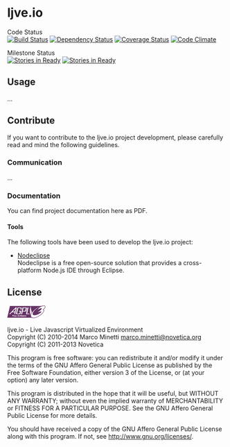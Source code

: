 # ljve.io

Code Status  
[![Build Status](https://travis-ci.org/marcominetti/ljve.io.svg?branch=master)](https://travis-ci.org/marcominetti/ljve.io)
[![Dependency Status](https://david-dm.org/marcominetti/ljve.io.svg)](https://david-dm.org/marcominetti/ljve.io)
[![Coverage Status](https://coveralls.io/repos/marcominetti/ljve.io/badge.png?branch=master)](https://coveralls.io/r/marcominetti/ljve.io?branch=master)
[![Code Climate](https://codeclimate.com/github/marcominetti/ljve.io.png)](https://codeclimate.com/github/marcominetti/ljve.io)

Milestone Status  
[![Stories in Ready](https://badge.waffle.io/marcominetti/ljve.io.png?label=in%20progress&title=Working)](https://waffle.io/marcominetti/ljve.io)
[![Stories in Ready](https://badge.waffle.io/marcominetti/ljve.io.png?label=ready&title=Backlog)](https://waffle.io/marcominetti/ljve.io)



## Usage

...



## Contribute

If you want to contribute to the ljve.io project development, please carefully read and mind the following guidelines.


### Communication

...



### Documentation

You can find project documentation here as PDF.



#### Tools

The following tools have been used to develop the ljve.io project:

  * [Nodeclipse](http://www.nodeclipse.org)  
  Nodeclipse is a free open-source solution that provides a cross-platform Node.js IDE through Eclipse.



## License
![AGPLv3](/LICENSE.AGPL.PNG)

ljve.io - Live Javascript Virtualized Environment  
Copyright (C) 2010-2014  Marco Minetti <marco.minetti@novetica.org>  
Copyright (C) 2011-2013  Novetica  

This program is free software: you can redistribute it and/or modify
it under the terms of the GNU Affero General Public License as published by
the Free Software Foundation, either version 3 of the License, or
(at your option) any later version.  

This program is distributed in the hope that it will be useful,
but WITHOUT ANY WARRANTY; without even the implied warranty of
MERCHANTABILITY or FITNESS FOR A PARTICULAR PURPOSE.  See the
GNU Affero General Public License for more details.  

You should have received a copy of the GNU Affero General Public License
along with this program.  If not, see <http://www.gnu.org/licenses/>.  
